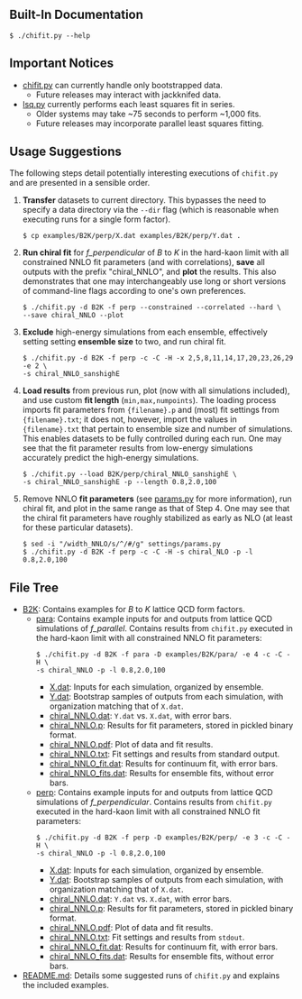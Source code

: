 <!---
  Created by Zechariah Gelzer (University of Iowa) on 2015-03-30.
  Copyright (C) 2015 Zechariah Gelzer.
 
  This program is free software: you can redistribute it and/or modify it under
  the terms of the GNU General Public License as published by the Free Software
  Foundation, either version 3 of the License, or any later version (see
  <http://www.gnu.org/licenses/>).
 
  This program is distributed in the hope that it will be useful, but WITHOUT
  ANY WARRANTY; without even the implied warranty of MERCHANTABILITY or FITNESS
  FOR A PARTICULAR PURPOSE. See the GNU General Public License for more details.
-->

Built-In Documentation
----------------------

    $ ./chifit.py --help

Important Notices
-----------------

+ [chifit.py](../chifit.py) can currently handle only bootstrapped data.
  + Future releases may interact with jackknifed data.
+ [lsq.py](../fitters/lsq.py) currently performs each least squares fit in
  series.
  + Older systems may take ~75 seconds to perform ~1,000 fits.
  + Future releases may incorporate parallel least squares fitting.

Usage Suggestions
-----------------

The following steps detail potentially interesting executions of `chifit.py` and
are presented in a sensible order.

1. **Transfer** datasets to current directory. This bypasses the need to specify
a data directory via the `--dir` flag (which is reasonable when executing runs
for a single form factor).
    ```
    $ cp examples/B2K/perp/X.dat examples/B2K/perp/Y.dat .
    ```

2. **Run chiral fit** for *f_perpendicular* of *B* to *K* in the hard-kaon limit
with all constrained NNLO fit parameters (and with correlations), **save**
all outputs with the prefix "chiral_NNLO", and **plot** the results. This also
demonstrates that one may interchangeably use long or short versions of
command-line flags according to one's own preferences.
    ```
    $ ./chifit.py -d B2K -f perp --constrained --correlated --hard \
    --save chiral_NNLO --plot
    ```

3. **Exclude** high-energy simulations from each ensemble, effectively setting
setting **ensemble size** to two, and run chiral fit.
    ```
    $ ./chifit.py -d B2K -f perp -c -C -H -x 2,5,8,11,14,17,20,23,26,29 -e 2 \
    -s chiral_NNLO_sanshighE
    ```

4. **Load results** from previous run, plot (now with all simulations included),
and use custom **fit length** (`min,max,numpoints`). The loading process imports
fit parameters from `{filename}.p` and (most) fit settings from
`{filename}.txt`; it does not, however, import the values in `{filename}.txt`
that pertain to ensemble size and number of simulations. This enables datasets
to be fully controlled during each run. One may see that the fit parameter
results from low-energy simulations accurately predict the high-energy
simulations.
    ```
    $ ./chifit.py --load B2K/perp/chiral_NNLO_sanshighE \
    -s chiral_NNLO_sanshighE -p --length 0.8,2.0,100
    ```

5. Remove NNLO **fit parameters** (see [params.py](../settings/params.py) for
more information), run chiral fit, and plot in the same range as that of Step 4.
One may see that the chiral fit parameters have roughly stabilized as early as
NLO (at least for these particular datasets).
    ```
    $ sed -i "/width_NNLO/s/^/#/g" settings/params.py
    $ ./chifit.py -d B2K -f perp -c -C -H -s chiral_NLO -p -l 0.8,2.0,100
    ```

File Tree
---------

+ [B2K](B2K): Contains examples for *B* to *K* lattice QCD form factors.
  + [para](B2K/para): Contains example inputs for and outputs from lattice QCD
    simulations of *f_parallel*. Contains results from `chifit.py` executed in
    the hard-kaon limit with all constrained NNLO fit parameters:
    ```
    $ ./chifit.py -d B2K -f para -D examples/B2K/para/ -e 4 -c -C -H \
    -s chiral_NNLO -p -l 0.8,2.0,100
    ```
    + [X.dat](B2K/para/X.dat): Inputs for each simulation, organized by
      ensemble.
    + [Y.dat](B2K/para/Y.dat): Bootstrap samples of outputs from each
      simulation, with organization matching that of `X.dat`.
    + [chiral_NNLO.dat](B2K/para/chiral_NNLO.dat): `Y.dat` vs. `X.dat`, with
      error bars.
    + [chiral_NNLO.p](B2K/para/chiral_NNLO.p): Results for fit parameters,
      stored in pickled binary format.
    + [chiral_NNLO.pdf](B2K/para/chiral_NNLO.pdf): Plot of data and fit results.
    + [chiral_NNLO.txt](B2K/para/chiral_NNLO.txt): Fit settings and results from
      standard output.
    + [chiral_NNLO_fit.dat](B2K/para/chiral_NNLO_fit.dat): Results for continuum
      fit, with error bars.
    + [chiral_NNLO_fits.dat](B2K/para/chiral_NNLO_fits.dat): Results for
      ensemble fits, without error bars.
  + [perp](B2K/perp): Contains example inputs for and outputs from lattice QCD
    simulations of *f_perpendicular*. Contains results from `chifit.py` executed
    in the hard-kaon limit with all constrained NNLO fit parameters:
    ```
    $ ./chifit.py -d B2K -f perp -D examples/B2K/perp/ -e 3 -c -C -H \
    -s chiral_NNLO -p -l 0.8,2.0,100
    ```
    + [X.dat](B2K/perp/X.dat): Inputs for each simulation, organized by
      ensemble.
    + [Y.dat](B2K/perp/Y.dat): Bootstrap samples of outputs from each
      simulation, with organization matching that of `X.dat`.
    + [chiral_NNLO.dat](B2K/perp/chiral_NNLO.dat): `Y.dat` vs. `X.dat`, with
      error bars.
    + [chiral_NNLO.p](B2K/perp/chiral_NNLO.p): Results for fit parameters,
      stored in pickled binary format.
    + [chiral_NNLO.pdf](B2K/perp/chiral_NNLO.pdf): Plot of data and fit results.
    + [chiral_NNLO.txt](B2K/perp/chiral_NNLO.txt): Fit settings and results from
      `stdout`.
    + [chiral_NNLO_fit.dat](B2K/perp/chiral_NNLO_fit.dat): Results for continuum
      fit, with error bars.
    + [chiral_NNLO_fits.dat](B2K/perp/chiral_NNLO_fits.dat): Results for
      ensemble fits, without error bars.
+ [README.md](README.md): Details some suggested runs of `chifit.py` and
  explains the included examples.
